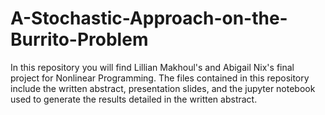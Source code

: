 # A-Stochastic-Approach-on-the-Burrito-Problem

In this repository you will find Lillian Makhoul's and Abigail Nix's final project for Nonlinear Programming. The files contained in this repository include the written abstract, presentation slides, and the jupyter notebook used to generate the results detailed in the written abstract.
